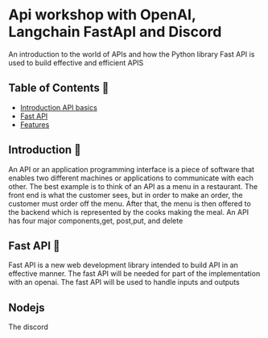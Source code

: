 # Api workshop with OpenAI, Langchain FastApI and Discord
An introduction to the world of APIs and how the Python library Fast API is used to build effective and efficient APIS
## Table of Contents 🤖
- [Introduction API basics](#Introduction)
- [Fast API](#usage)
- [Features](#features)


## Introduction 🫡
An API or an application programming interface is a piece of software that enables two different machines or applications to communicate with each other. The best example is to think of an API as a menu in a restaurant. The front end is what the customer sees, but in order to make an order, the customer must order off the menu. After that, the menu is then offered to the backend which is represented by the cooks making the meal. An API has four major components,get, post,put, and delete

## Fast API 🫡
 Fast API is a new web development library intended to build API in an effective manner. The fast API will be needed for part of the implementation with an openai. The fast API will be used to handle inputs and outputs
## Nodejs
The discord 
